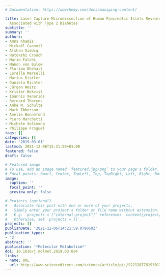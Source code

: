 ```yaml
---
# Documentation: https://wowchemy.com/docs/managing-content/

title: Laser Capture Microdissection of Human Pancreatic Islets Reveals Novel eQTLs
  Associated with Type 2 Diabetes
subtitle: ''
summary: ''
authors:
- Amna Khamis
- Mickaël Canouil
- Afshan Siddiq
- Hutokshi Crouch
- Mario Falchi
- Manon von Bulow
- Florian Ehehalt
- Lorella Marselli
- Marius Distler
- Daniela Richter
- Jürgen Weitz
- Krister Bokvist
- Ioannis Xenarios
- Bernard Thorens
- Anke M. Schulte
- Mark Ibberson
- Amelie Bonnefond
- Piero Marchetti
- Michele Solimena
- Philippe Froguel
tags: []
categories: []
date: '2019-03-01'
lastmod: 2021-12-06T15:21:59+01:00
featured: false
draft: false

# Featured image
# To use, add an image named `featured.jpg/png` to your page's folder.
# Focal points: Smart, Center, TopLeft, Top, TopRight, Left, Right, BottomLeft, Bottom, BottomRight.
image:
  caption: ''
  focal_point: ''
  preview_only: false

# Projects (optional).
#   Associate this post with one or more of your projects.
#   Simply enter your project's folder or file name without extension.
#   E.g. `projects = ["internal-project"]` references `content/project/deep-learning/index.md`.
#   Otherwise, set `projects = []`.
projects: []
publishDate: '2021-12-06T14:21:59.079060Z'
publication_types:
- '2'
abstract: ''
publication: '*Molecular Metabolism*'
doi: 10.1016/j.molmet.2019.03.004
links:
- name: URL
  url: http://www.sciencedirect.com/science/article/pii/S2212877819301309
---
```

